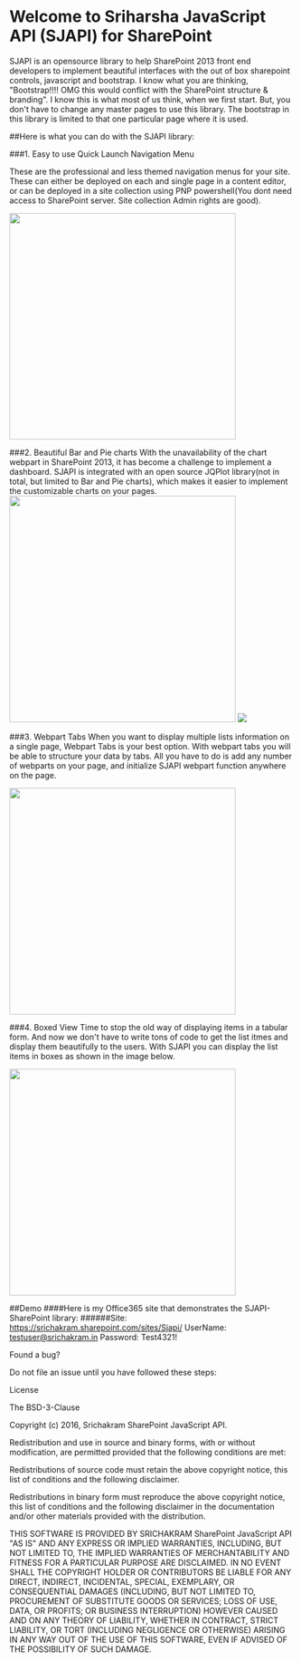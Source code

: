 # Welcome to Sriharsha JavaScript API (SJAPI) for SharePoint

SJAPI is an opensource library to help SharePoint 2013 front end developers to implement beautiful interfaces with the out of box sharepoint controls, javascript and bootstrap. I know what you are thinking, "Bootstrap!!!! OMG this would conflict with the SharePoint structure & branding". I know this is what most of us think, when we first start. But, you don't have to change any master pages to use this library. The bootstrap in this library is limited to that one particular page where it is used. 

##Here is what you can do with the SJAPI library:

###1. Easy to use Quick Launch Navigation Menu

These are the professional and less themed navigation menus for your site. These can either be deployed on each and single page in a content editor, or can be deployed in a site collection using PNP powershell(You dont need access to SharePoint server. Site collection Admin rights are good).

<!--![Alt text](https://raw.githubusercontent.com/Srichakram/SJAPI/master/Navigation/Capture.PNG?raw=true)-->
<img src="https://raw.githubusercontent.com/Srichakram/SJAPI/master/Navigation/Capture.PNG" height="400px">

###2. Beautiful Bar and Pie charts
With the unavailability of the chart webpart in SharePoint 2013, it has become a challenge to implement a dashboard. SJAPI is integrated with an open source JQPlot library(not in total, but limited to Bar and Pie charts), which makes it easier to implement the customizable charts on your pages. 
<img src="https://raw.githubusercontent.com/Srichakram/SJAPI/master/Graphs/Capture1.PNG" height="400px">
<img src="https://raw.githubusercontent.com/Srichakram/SJAPI/master/Graphs/Capture2.PNG">

###3. Webpart Tabs
When you want to display multiple lists information on a single page, Webpart Tabs is your best option. With webpart tabs you will be able to structure your data by tabs. All you have to do is add any number of webparts on your page, and initialize SJAPI webpart function anywhere on the page.

<!-- ![Alt text](https://raw.githubusercontent.com/Srichakram/SJAPI/master/Webpart%20Tabs/Capture.PNG?raw=true) -->
<img src="https://raw.githubusercontent.com/Srichakram/SJAPI/master/Webpart%20Tabs/Capture.PNG" height="400px">


###4. Boxed View
Time to stop the old way of displaying items in a tabular form. And now we don't have to write tons of code to get the list itmes and display them beautifully to the users. With SJAPI you can display the list items in boxes as shown in the image below. 

<img src="https://raw.githubusercontent.com/Srichakram/SJAPI/master/Boxed%20List%20View/Capture.PNG" height="400px">
 



##Demo
####Here is my Office365 site that demonstrates the SJAPI-SharePoint library: 
######Site: https://srichakram.sharepoint.com/sites/Sjapi/ 
      UserName: testuser@srichakram.in 
      Password: Test4321!


Found a bug?

Do not file an issue until you have followed these steps:




License

The BSD-3-Clause

Copyright (c) 2016, Srichakram SharePoint JavaScript API.

Redistribution and use in source and binary forms, with or without modification, are permitted provided that the following conditions are met:

Redistributions of source code must retain the above copyright notice, this list of conditions and the following disclaimer.

Redistributions in binary form must reproduce the above copyright notice, this list of conditions and the following disclaimer in the documentation and/or other materials provided with the distribution.


THIS SOFTWARE IS PROVIDED BY SRICHAKRAM SharePoint JavaScript API "AS IS" AND ANY EXPRESS OR IMPLIED WARRANTIES, INCLUDING, BUT NOT LIMITED TO, THE IMPLIED WARRANTIES OF MERCHANTABILITY AND FITNESS FOR A PARTICULAR PURPOSE ARE DISCLAIMED. IN NO EVENT SHALL THE COPYRIGHT HOLDER OR CONTRIBUTORS BE LIABLE FOR ANY DIRECT, INDIRECT, INCIDENTAL, SPECIAL, EXEMPLARY, OR CONSEQUENTIAL DAMAGES (INCLUDING, BUT NOT LIMITED TO, PROCUREMENT OF SUBSTITUTE GOODS OR SERVICES; LOSS OF USE, DATA, OR PROFITS; OR BUSINESS INTERRUPTION) HOWEVER CAUSED AND ON ANY THEORY OF LIABILITY, WHETHER IN CONTRACT, STRICT LIABILITY, OR TORT (INCLUDING NEGLIGENCE OR OTHERWISE) ARISING IN ANY WAY OUT OF THE USE OF THIS SOFTWARE, EVEN IF ADVISED OF THE POSSIBILITY OF SUCH DAMAGE.

